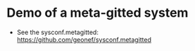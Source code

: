 # Demo of a meta-gitted system

* See the sysconf.metagitted: https://github.com/geonef/sysconf.metagitted

